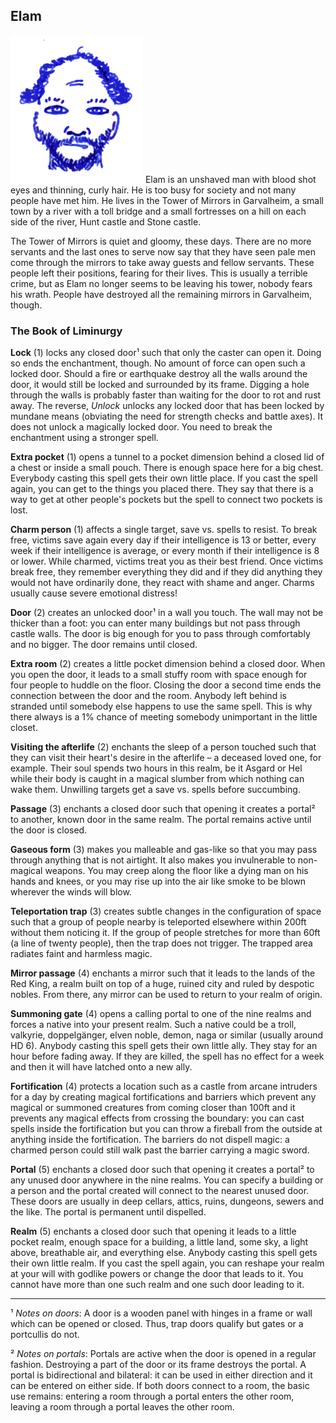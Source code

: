 ## Elam

![Elam](Elam.png)
Elam is an unshaved man with blood shot eyes and thinning, curly hair.
He is too busy for society and not many people have met him. He lives
in the Tower of Mirrors in Garvalheim, a small town by a river with a
toll bridge and a small fortresses on a hill on each side of the
river, Hunt castle and Stone castle.

The Tower of Mirrors is quiet and gloomy, these days. There are no
more servants and the last ones to serve now say that they have seen
pale men come through the mirrors to take away guests and fellow
servants. These people left their positions, fearing for their lives.
This is usually a terrible crime, but as Elam no longer seems to be
leaving his tower, nobody fears his wrath. People have destroyed all
the remaining mirrors in Garvalheim, though.

### The Book of Liminurgy

**Lock** (1) locks any closed door¹ such that only the caster can open
it. Doing so ends the enchantment, though. No amount of force can open
such a locked door. Should a fire or earthquake destroy all the walls
around the door, it would still be locked and surrounded by its frame.
Digging a hole through the walls is probably faster than waiting for
the door to rot and rust away. The reverse, *Unlock* unlocks any
locked door that has been locked by mundane means (obviating the need
for strength checks and battle axes). It does not unlock a magically
locked door. You need to break the enchantment using a stronger spell.

**Extra pocket** (1) opens a tunnel to a pocket dimension behind a
closed lid of a chest or inside a small pouch. There is enough space
here for a big chest. Everybody casting this spell gets their own
little place. If you cast the spell again, you can get to the things
you placed there. They say that there is a way to get at other
people's pockets but the spell to connect two pockets is lost.

**Charm person** (1) affects a single target, save vs. spells to
resist. To break free, victims save again every day if their
intelligence is 13 or better, every week if their intelligence is
average, or every month if their intelligence is 8 or lower. While
charmed, victims treat you as their best friend. Once victims break
free, they remember everything they did and if they did anything they
would not have ordinarily done, they react with shame and anger.
Charms usually cause severe emotional distress!

**Door** (2) creates an unlocked door¹ in a wall you touch. The wall
may not be thicker than a foot: you can enter many buildings but not
pass through castle walls. The door is big enough for you to pass
through comfortably and no bigger. The door remains until closed.

**Extra room** (2) creates a little pocket dimension behind a closed
door. When you open the door, it leads to a small stuffy room with
space enough for four people to huddle on the floor. Closing the door
a second time ends the connection between the door and the room.
Anybody left behind is stranded until somebody else happens to use the
same spell. This is why there always is a 1% chance of meeting
somebody unimportant in the little closet.

**Visiting the afterlife** (2) enchants the sleep of a person touched
such that they can visit their heart's desire in the afterlife – a
deceased loved one, for example. Their soul spends two hours in this
realm, be it Asgard or Hel while their body is caught in a magical
slumber from which nothing can wake them. Unwilling targets get a save
vs. spells before succumbing.

**Passage** (3) enchants a closed door such that opening it creates a
portal² to another, known door in the same realm. The portal remains
active until the door is closed.

**Gaseous form** (3) makes you malleable and gas-like so that you may
pass through anything that is not airtight. It also makes you
invulnerable to non-magical weapons. You may creep along the floor
like a dying man on his hands and knees, or you may rise up into the
air like smoke to be blown wherever the winds will blow.

**Teleportation trap** (3) creates subtle changes in the configuration
of space such that a group of people nearby is teleported elsewhere
within 200ft without them noticing it. If the group of people
stretches for more than 60ft (a line of twenty people), then the trap
does not trigger. The trapped area radiates faint and harmless magic.

**Mirror passage** (4) enchants a mirror such that it leads to the
lands of the Red King, a realm built on top of a huge, ruined city and
ruled by despotic nobles. From there, any mirror can be used to return
to your realm of origin.

**Summoning gate** (4) opens a calling portal to one of the nine
realms and forces a native into your present realm. Such a native
could be a troll, valkyrie, doppelgänger, elven noble, demon, naga or
similar (usually around HD 6). Anybody casting this spell gets their
own little ally. They stay for an hour before fading away. If they are
killed, the spell has no effect for a week and then it will have
latched onto a new ally.

**Fortification** (4) protects a location such as a castle from arcane
intruders for a day by creating magical fortifications and barriers
which prevent any magical or summoned creatures from coming closer
than 100ft and it prevents any magical effects from crossing the
boundary: you can cast spells inside the fortification but you can
throw a fireball from the outside at anything inside the
fortification. The barriers do not dispell magic: a charmed person
could still walk past the barrier carrying a magic sword.

**Portal** (5) enchants a closed door such that opening it creates a
portal² to any unused door anywhere in the nine realms. You can
specify a building or a person and the portal created will connect to
the nearest unused door. These doors are usually in deep cellars,
attics, ruins, dungeons, sewers and the like. The portal is permanent
until dispelled.

**Realm** (5) enchants a closed door such that opening it leads to a
little pocket realm, enough space for a building, a little land, some
sky, a light above, breathable air, and everything else. Anybody
casting this spell gets their own little realm. If you cast the spell
again, you can reshape your realm at your will with godlike powers or
change the door that leads to it. You cannot have more than one such
realm and one such door leading to it.

<hr>

¹ *Notes on doors*: A door is a wooden panel with hinges in a frame or
wall which can be opened or closed. Thus, trap doors qualify but gates
or a portcullis do not.

² *Notes on portals*: Portals are active when the door is opened in a
regular fashion. Destroying a part of the door or its frame destroys
the portal. A portal is bidirectional and bilateral: it can be used in
either direction and it can be entered on either side. If both doors
connect to a room, the basic use remains: entering a room through a
portal enters the other room, leaving a room through a portal leaves
the other room.

